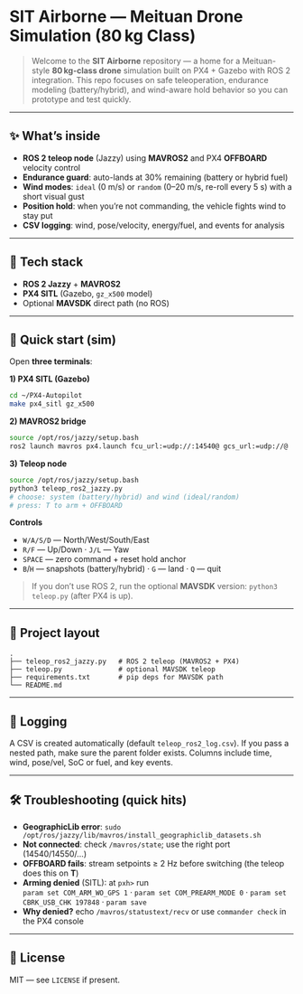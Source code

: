# SIT Airborne — Meituan Drone Simulation (80 kg Class)

> Welcome to the **SIT Airborne** repository — a home for a Meituan-style **80 kg-class drone** simulation built on PX4 + Gazebo with ROS 2 integration. This repo focuses on safe teleoperation, endurance modeling (battery/hybrid), and wind-aware hold behavior so you can prototype and test quickly.

---

## ✨ What’s inside
- **ROS 2 teleop node** (Jazzy) using **MAVROS2** and PX4 **OFFBOARD** velocity control
- **Endurance guard**: auto-lands at 30% remaining (battery or hybrid fuel)
- **Wind modes**: `ideal` (0 m/s) or `random` (0–20 m/s, re-roll every 5 s) with a short visual gust
- **Position hold**: when you’re not commanding, the vehicle fights wind to stay put
- **CSV logging**: wind, pose/velocity, energy/fuel, and events for analysis

---

## 🧱 Tech stack
- **ROS 2 Jazzy** + **MAVROS2**
- **PX4 SITL** (Gazebo, `gz_x500` model)
- Optional **MAVSDK** direct path (no ROS)

---

## 🚀 Quick start (sim)
Open **three terminals**:

**1) PX4 SITL (Gazebo)**
```bash
cd ~/PX4-Autopilot
make px4_sitl gz_x500
```

**2) MAVROS2 bridge**
```bash
source /opt/ros/jazzy/setup.bash
ros2 launch mavros px4.launch fcu_url:=udp://:14540@ gcs_url:=udp://@
```

**3) Teleop node**
```bash
source /opt/ros/jazzy/setup.bash
python3 teleop_ros2_jazzy.py
# choose: system (battery/hybrid) and wind (ideal/random)
# press: T to arm + OFFBOARD
```

**Controls**
- `W/A/S/D` — North/West/South/East  
- `R/F` — Up/Down · `J/L` — Yaw  
- `SPACE` — zero command + reset hold anchor  
- `B`/`H` — snapshots (battery/hybrid) · `G` — land · `Q` — quit

> If you don’t use ROS 2, run the optional **MAVSDK** version: `python3 teleop.py` (after PX4 is up).

---

## 📂 Project layout
```
.
├── teleop_ros2_jazzy.py   # ROS 2 teleop (MAVROS2 + PX4)
├── teleop.py              # optional MAVSDK teleop
├── requirements.txt       # pip deps for MAVSDK path
└── README.md
```

---

## 🧪 Logging
A CSV is created automatically (default `teleop_ros2_log.csv`). If you pass a nested path, make sure the parent folder exists. Columns include time, wind, pose/vel, SoC or fuel, and key events.

---

## 🛠 Troubleshooting (quick hits)
- **GeographicLib error**: `sudo /opt/ros/jazzy/lib/mavros/install_geographiclib_datasets.sh`
- **Not connected**: check `/mavros/state`; use the right port (14540/14550/…)
- **OFFBOARD fails**: stream setpoints ≥ 2 Hz before switching (the teleop does this on **T**)
- **Arming denied** (SITL): at `pxh>` run  
  `param set COM_ARM_WO_GPS 1` · `param set COM_PREARM_MODE 0` · `param set CBRK_USB_CHK 197848` · `param save`
- **Why denied?** echo `/mavros/statustext/recv` or use `commander check` in the PX4 console

---

## 📜 License
MIT — see `LICENSE` if present.
